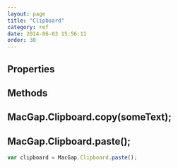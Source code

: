 ```yaml
---
layout: page
title: "Clipboard"
category: ref
date: 2014-06-03 15:56:11
order: 30
---
```


## Properties


## Methods

## MacGap.Clipboard.copy(someText);



## MacGap.Clipboard.paste();

```js
var clipboard = MacGap.Clipboard.paste();
```
